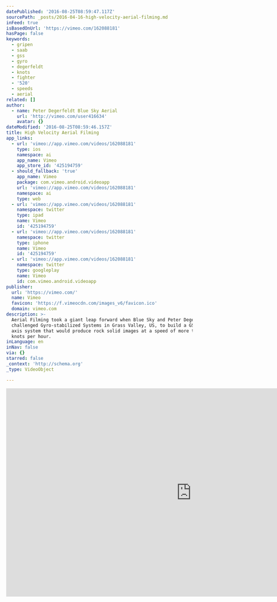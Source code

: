 ```yaml
---
datePublished: '2016-08-25T08:59:47.117Z'
sourcePath: _posts/2016-04-16-high-velocity-aerial-filming.md
inFeed: true
isBasedOnUrl: 'https://vimeo.com/162088181'
hasPage: false
keywords:
  - gripen
  - saab
  - gss
  - gyro
  - degerfeldt
  - knots
  - fighter
  - '520'
  - speeds
  - aerial
related: []
author:
  - name: Peter Degerfeldt Blue Sky Aerial
    url: 'http://vimeo.com/user416634'
    avatar: {}
dateModified: '2016-08-25T08:59:46.157Z'
title: High Velocity Aerial Filming
app_links:
  - url: 'vimeo://app.vimeo.com/videos/162088181'
    type: ios
    namespace: ai
    app_name: Vimeo
    app_store_id: '425194759'
  - should_fallback: 'true'
    app_name: Vimeo
    package: com.vimeo.android.videoapp
    url: 'vimeo://app.vimeo.com/videos/162088181'
    namespace: ai
    type: web
  - url: 'vimeo://app.vimeo.com/videos/162088181'
    namespace: twitter
    type: ipad
    name: Vimeo
    id: '425194759'
  - url: 'vimeo://app.vimeo.com/videos/162088181'
    namespace: twitter
    type: iphone
    name: Vimeo
    id: '425194759'
  - url: 'vimeo://app.vimeo.com/videos/162088181'
    namespace: twitter
    type: googleplay
    name: Vimeo
    id: com.vimeo.android.videoapp
publisher:
  url: 'https://vimeo.com/'
  name: Vimeo
  favicon: 'https://f.vimeocdn.com/images_v6/favicon.ico'
  domain: vimeo.com
description: >-
  Aerial Filming took a giant leap forward when Blue Sky and Peter Degerfeldt
  challenged Gyro-stabilized Systems in Grass Valley, US, to build a GSS 520 5
  axis system that would produce rock solid images at a speed of more than 300
  knots per hour.
inLanguage: en
inNav: false
via: {}
starred: false
_context: 'http://schema.org'
_type: VideoObject

---
```

<iframe src="https://cdn.embedly.com/widgets/media.html?src=https%3A%2F%2Fplayer.vimeo.com%2Fvideo%2F162088181&amp;url=https%3A%2F%2Fvimeo.com%2F162088181&amp;image=http%3A%2F%2Fi.vimeocdn.com%2Fvideo%2F564471311_1280.jpg&amp;key=b7d04c9b404c499eba89ee7072e1c4f7&amp;type=text%2Fhtml&amp;schema=vimeo" width="1000" height="563" scrolling="no" frameborder="0" allowfullscreen="allowfullscreen" style=""></iframe>